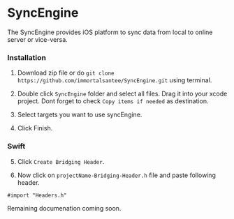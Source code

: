 # SyncEngine
The SyncEngine provides iOS platform to sync data from local to online server or vice-versa.

### Installation

1. Download zip file or do `git clone https://github.com/immortalsantee/SyncEngine.git` using terminal.

2. Double click `SyncEngine` folder and select all files. Drag it into your xcode project. Dont forget to check `Copy items if needed` as destination.

3. Select targets you want to use syncEngine.

4. Click Finish.

### Swift 

5. Click `Create Bridging Header`.

6. Now click on `projectName-Bridging-Header.h` file and paste following header.

```
#import "Headers.h"
```

Remaining documenation coming soon.
